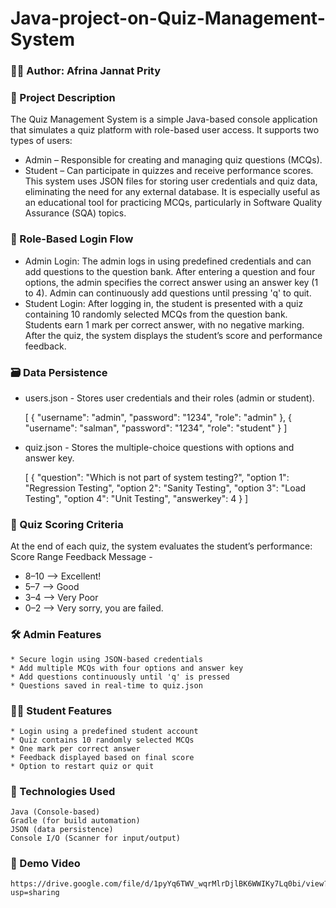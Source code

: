 # Java-project-on-Quiz-Management-System
### 👩‍💻 Author: Afrina Jannat Prity
### 🧩 Project Description
The Quiz Management System is a simple Java-based console application that simulates a quiz platform with role-based user access. It supports two types of users:
- Admin – Responsible for creating and managing quiz questions (MCQs).
- Student – Can participate in quizzes and receive performance scores.
This system uses JSON files for storing user credentials and quiz data, eliminating the need for any external database. It is especially useful as an educational tool for practicing MCQs, particularly in Software Quality Assurance (SQA) topics.

### 🔐 Role-Based Login Flow
- Admin Login:
    The admin logs in using predefined credentials and can add questions to the question bank. After entering a question and four options, the admin specifies the correct answer using an answer key (1 to 4). Admin can continuously add questions until pressing 'q' to quit.
- Student Login:
    After logging in, the student is presented with a quiz containing 10 randomly selected MCQs from the question bank. Students earn 1 mark per correct answer, with no negative marking. After the quiz, the system displays the student’s score and performance feedback.

### 🗃️ Data Persistence

- users.json - 
    Stores user credentials and their roles (admin or student).

    [
          { "username": "admin", "password": "1234", "role": "admin" },
          { "username": "salman", "password": "1234", "role": "student" }
    ]

- quiz.json - 
Stores the multiple-choice questions with options and answer key.

  [
        {
          "question": "Which is not part of system testing?",
          "option 1": "Regression Testing",
          "option 2": "Sanity Testing",
          "option 3": "Load Testing",
          "option 4": "Unit Testing",
        "answerkey": 4
        }
  ]

### 🧾 Quiz Scoring Criteria
At the end of each quiz, the system evaluates the student’s performance:
Score Range	Feedback Message - 
- 8–10 -->	Excellent!
- 5–7	 -->  Good
- 3–4	 -->  Very Poor
- 0–2	 -->  Very sorry, you are failed.

### 🛠️ Admin Features
    * Secure login using JSON-based credentials
    * Add multiple MCQs with four options and answer key
    * Add questions continuously until 'q' is pressed
    * Questions saved in real-time to quiz.json

### 🧑‍🎓 Student Features
    * Login using a predefined student account
    * Quiz contains 10 randomly selected MCQs
    * One mark per correct answer
    * Feedback displayed based on final score
    * Option to restart quiz or quit

### 🧠 Technologies Used
    Java (Console-based)
    Gradle (for build automation)
    JSON (data persistence)
    Console I/O (Scanner for input/output)

### 🎥 Demo Video
    https://drive.google.com/file/d/1pyYq6TWV_wqrMlrDjlBK6WWIKy7Lq0bi/view?usp=sharing  





